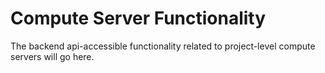 # Compute Server Functionality

The backend api-accessible functionality related to project-level compute servers will go here.
